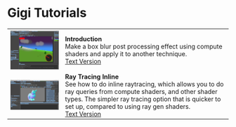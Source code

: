 # Gigi Tutorials

| |  |
|:-----|:------|
| [<img src="../tutorial/verletblur.png" width="500"/>](#) | **Introduction**<br>Make a box blur post processing effect using compute shaders and apply it to another technique.<br> [Text Version](../tutorial/tutorial.md)
| [<img src="RayTracingInline/Viewer2.png" width="500"/>](#) | **Ray Tracing Inline**<br>See how to do inline raytracing, which allows you to do ray queries from compute shaders, and other shader types. The simpler ray tracing option that is quicker to set up, compared to using ray gen shaders.<br> [Text Version](RayTracingInline/readme.md) |
